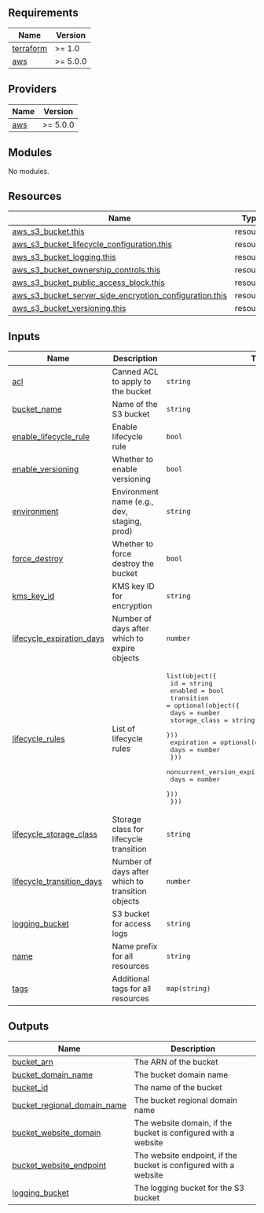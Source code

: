<!-- BEGIN_TF_DOCS -->
## Requirements

| Name | Version |
|------|---------|
| <a name="requirement_terraform"></a> [terraform](#requirement\_terraform) | >= 1.0 |
| <a name="requirement_aws"></a> [aws](#requirement\_aws) | >= 5.0.0 |

## Providers

| Name | Version |
|------|---------|
| <a name="provider_aws"></a> [aws](#provider\_aws) | >= 5.0.0 |

## Modules

No modules.

## Resources

| Name | Type |
|------|------|
| [aws_s3_bucket.this](https://registry.terraform.io/providers/hashicorp/aws/latest/docs/resources/s3_bucket) | resource |
| [aws_s3_bucket_lifecycle_configuration.this](https://registry.terraform.io/providers/hashicorp/aws/latest/docs/resources/s3_bucket_lifecycle_configuration) | resource |
| [aws_s3_bucket_logging.this](https://registry.terraform.io/providers/hashicorp/aws/latest/docs/resources/s3_bucket_logging) | resource |
| [aws_s3_bucket_ownership_controls.this](https://registry.terraform.io/providers/hashicorp/aws/latest/docs/resources/s3_bucket_ownership_controls) | resource |
| [aws_s3_bucket_public_access_block.this](https://registry.terraform.io/providers/hashicorp/aws/latest/docs/resources/s3_bucket_public_access_block) | resource |
| [aws_s3_bucket_server_side_encryption_configuration.this](https://registry.terraform.io/providers/hashicorp/aws/latest/docs/resources/s3_bucket_server_side_encryption_configuration) | resource |
| [aws_s3_bucket_versioning.this](https://registry.terraform.io/providers/hashicorp/aws/latest/docs/resources/s3_bucket_versioning) | resource |

## Inputs

| Name | Description | Type | Default | Required |
|------|-------------|------|---------|:--------:|
| <a name="input_acl"></a> [acl](#input\_acl) | Canned ACL to apply to the bucket | `string` | `"private"` | no |
| <a name="input_bucket_name"></a> [bucket\_name](#input\_bucket\_name) | Name of the S3 bucket | `string` | n/a | yes |
| <a name="input_enable_lifecycle_rule"></a> [enable\_lifecycle\_rule](#input\_enable\_lifecycle\_rule) | Enable lifecycle rule | `bool` | `true` | no |
| <a name="input_enable_versioning"></a> [enable\_versioning](#input\_enable\_versioning) | Whether to enable versioning | `bool` | `true` | no |
| <a name="input_environment"></a> [environment](#input\_environment) | Environment name (e.g., dev, staging, prod) | `string` | `"dev"` | no |
| <a name="input_force_destroy"></a> [force\_destroy](#input\_force\_destroy) | Whether to force destroy the bucket | `bool` | `false` | no |
| <a name="input_kms_key_id"></a> [kms\_key\_id](#input\_kms\_key\_id) | KMS key ID for encryption | `string` | `null` | no |
| <a name="input_lifecycle_expiration_days"></a> [lifecycle\_expiration\_days](#input\_lifecycle\_expiration\_days) | Number of days after which to expire objects | `number` | `90` | no |
| <a name="input_lifecycle_rules"></a> [lifecycle\_rules](#input\_lifecycle\_rules) | List of lifecycle rules | <pre>list(object({<br>    id      = string<br>    enabled = bool<br>    transition = optional(object({<br>      days          = number<br>      storage_class = string<br>    }))<br>    expiration = optional(object({<br>      days = number<br>    }))<br>    noncurrent_version_expiration = optional(object({<br>      days = number<br>    }))<br>  }))</pre> | `[]` | no |
| <a name="input_lifecycle_storage_class"></a> [lifecycle\_storage\_class](#input\_lifecycle\_storage\_class) | Storage class for lifecycle transition | `string` | `"GLACIER"` | no |
| <a name="input_lifecycle_transition_days"></a> [lifecycle\_transition\_days](#input\_lifecycle\_transition\_days) | Number of days after which to transition objects | `number` | `30` | no |
| <a name="input_logging_bucket"></a> [logging\_bucket](#input\_logging\_bucket) | S3 bucket for access logs | `string` | `null` | no |
| <a name="input_name"></a> [name](#input\_name) | Name prefix for all resources | `string` | n/a | yes |
| <a name="input_tags"></a> [tags](#input\_tags) | Additional tags for all resources | `map(string)` | `{}` | no |

## Outputs

| Name | Description |
|------|-------------|
| <a name="output_bucket_arn"></a> [bucket\_arn](#output\_bucket\_arn) | The ARN of the bucket |
| <a name="output_bucket_domain_name"></a> [bucket\_domain\_name](#output\_bucket\_domain\_name) | The bucket domain name |
| <a name="output_bucket_id"></a> [bucket\_id](#output\_bucket\_id) | The name of the bucket |
| <a name="output_bucket_regional_domain_name"></a> [bucket\_regional\_domain\_name](#output\_bucket\_regional\_domain\_name) | The bucket regional domain name |
| <a name="output_bucket_website_domain"></a> [bucket\_website\_domain](#output\_bucket\_website\_domain) | The website domain, if the bucket is configured with a website |
| <a name="output_bucket_website_endpoint"></a> [bucket\_website\_endpoint](#output\_bucket\_website\_endpoint) | The website endpoint, if the bucket is configured with a website |
| <a name="output_logging_bucket"></a> [logging\_bucket](#output\_logging\_bucket) | The logging bucket for the S3 bucket |
<!-- END_TF_DOCS -->